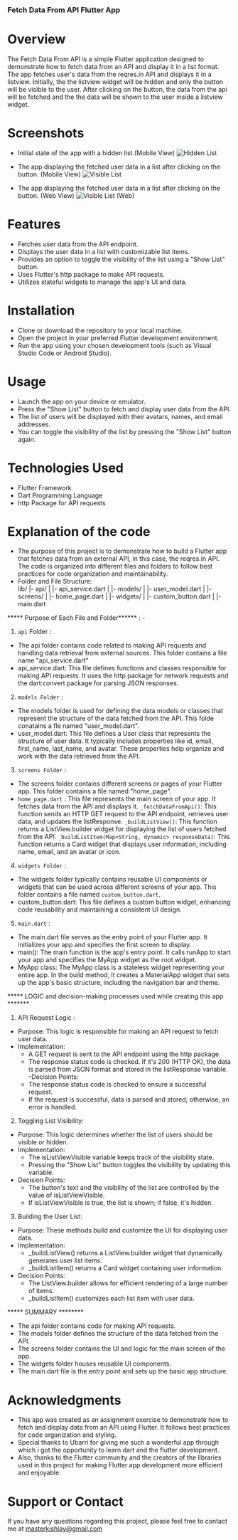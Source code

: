 ###  Fetch Data From API Flutter App ###

# Overview
The Fetch Data From API is a simple Flutter application designed to demonstrate how to fetch data from an API and display it in a list format. The app fetches user's data from the reqres.in API and displays it in a listview. 
Initially, the the listview widget will be hidden and only the button will be visible to the user. After clicking on the button, the data from the api will be fetched and the the data will be shown to the user inside a listview widget.

# Screenshots
* Initial state of the app with a hidden list.(Mobile View)
![Hidden List](https://github.com/Kishlay3143/ubbari_assignment/assets/92507922/a0c8e6bd-5c9c-4414-98eb-7d1787caf427)

* The app displaying the fetched user data in a list after clicking on the button. (Mobile View)
![Visible List](https://github.com/Kishlay3143/ubbari_assignment/assets/92507922/6ca163b0-f914-489b-b08f-f8dc70eeaf14)

* The app displaying the fetched user data in a list after clicking on the button. (Web View) 
![Visible List (Web)](https://github.com/Kishlay3143/ubbari_assignment/assets/92507922/1b98001d-8464-4f27-80ae-628b0e0bffa7)


# Features
- Fetches user data from the API endpoint.
- Displays the user data in a list with customizable list items.
- Provides an option to toggle the visibility of the list using a "Show List" button.
- Uses Flutter's http package to make API requests.
- Utilizes stateful widgets to manage the app's UI and data.

# Installation
- Clone or download the repository to your local machine.
- Open the project in your preferred Flutter development environment.
- Run the app using your chosen development tools (such as Visual Studio Code or Android Studio).

# Usage
- Launch the app on your device or emulator.
- Press the "Show List" button to fetch and display user data from the API.
- The list of users will be displayed with their avatars, names, and email addresses.
- You can toggle the visibility of the list by pressing the "Show List" button again.

# Technologies Used
- Flutter Framework
- Dart Programming Language
- http Package for API requests

# Explanation of the code
- The purpose of this project is to demonstrate how to build a Flutter app that fetches data from an external API, in this case, the reqres.in API. The code is 
  organized into different files and folders to follow best practices for code organization and maintainability.
- Folder and File Structure:  
  lib/
  |- api/
  |    |- api_service.dart
  |
  |- models/
  |    |- user_model.dart
  |
  |- screens/
  |    |- home_page.dart
  |
  |- widgets/
  |    |- custom_button.dart
  |
  |- main.dart
 

 ***** Purpose of Each File and Folder****** : -
1. `api` Folder :
- The api folder contains code related to making API requests and handling data retrieval from external sources. This folder contains a file name "api_service.dart"
- api_service.dart: This file defines functions and classes responsible for making API requests. It uses the http package for network requests and the dart:convert 
   package for parsing JSON responses.
  
2. `models Folder` :
- The models folder is used for defining the data models or classes that represent the structure of the data fetched from the API. This folde conatains a fle named
  "user_model.dart".
- user_model.dart: This file defines a User class that represents the structure of user data. It typically includes properties like id, email, first_name, 
  last_name, and avatar. These properties help organize and work with the data retrieved from the API.

3. `screens Folder` :
- The screens folder contains different screens or pages of your Flutter app. This folder contains a file named "home_page".
- `home_page.dart` : This file represents the main screen of your app. It fetches data from the API and displays it.
       `_fetchDataFromApi()`: This function sends an HTTP GET request to the API endpoint, retrieves user data, and updates the listResponse.
       `_buildListView()`: This function returns a ListView.builder widget for displaying the list of users fetched from the API.
       `_buildListItem(Map<String, dynamic> responseData)`: This function returns a Card widget that displays user information, including name, email, and an 
        avatar or icon.
4. `widgets Folder` :
- The widgets folder typically contains reusable UI components or widgets that can be used across different screens of your app. This folder contains a file named
  `custom_button.dart`.
- custom_button.dart: This file defines a custom button widget, enhancing code reusability and maintaining a consistent UI design.

5. `main.dart` :
- The main.dart file serves as the entry point of your Flutter app. It initializes your app and specifies the first screen to display.
- main(): The main function is the app's entry point. It calls runApp to start your app and specifies the MyApp widget as the root widget.
- MyApp class: The MyApp class is a stateless widget representing your entire app. In the build method, it creates a MaterialApp widget that sets up the app's 
  basic structure, including the navigation bar and theme.

***** LOGIC and decision-making processes used while creating this app *******
1. API Request Logic :
- Purpose: This logic is responsible for making an API request to fetch user data.
- Implementation:
  * A GET request is sent to the API endpoint using the http package.
  * The response status code is checked. If it's 200 (HTTP OK), the data is parsed from JSON format and stored in the listResponse variable.
 -Decision Points:
  * The response status code is checked to ensure a successful request.
  * If the request is successful, data is parsed and stored; otherwise, an error is handled.
2. Toggling List Visibility:
- Purpose: This logic determines whether the list of users should be visible or hidden. 
- Implementation:
  * The isListViewVisible variable keeps track of the visibility state.
  * Pressing the "Show List" button toggles the visibility by updating this variable.
- Decision Points:
  * The button's text and the visibility of the list are controlled by the value of isListViewVisible.
  * If isListViewVisible is true, the list is shown; if false, it's hidden.
 
3. Building the User List:
 - Purpose: These methods build and customize the UI for displaying user data.
 - Implementation:
   * _buildListView() returns a ListView.builder widget that dynamically generates user list items.
   * _buildListItem() returns a Card widget containing user information.
- Decision Points:
   * The ListView.builder allows for efficient rendering of a large number of items.
   * _buildListItem() customizes each list item with user data.

***** SUMMARY ********
- The api folder contains code for making API requests.
- The models folder defines the structure of the data fetched from the API.
- The screens folder contains the UI and logic for the main screen of the app.
- The widgets folder houses reusable UI components.
- The main.dart file is the entry point and sets up the basic app structure.

# Acknowledgments
- This app was created as an assignment exercise to demonstrate how to fetch and display data from an API using Flutter. It follows best practices for code 
  organization and styling.
- Special thanks to Ubarri for giving me such a wonderful app through which i got the opportunity to learn dart and the flutter development.
- Also, thanks to the Flutter community and the creators of the libraries used in this project for making Flutter app development more efficient and enjoyable.

# Support or Contact
If you have any questions regarding this project, please feel free to contact me at masterkishlay@gmail.com









